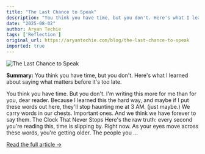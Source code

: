 ```yaml
---
title: "The Last Chance to Speak"
description: "You think you have time, but you don't. Here's what I learned about saying what matters before it's too late."
date: "2025-08-02"
author: Aryan Techie
tags: ['Reflection']
original_url: https://aryantechie.com/blog/the-last-chance-to-speak
imported: true
---
```


![The Last Chance to Speak](https://aryantechie.com/images/covers/4-the-last-chance-to-speak.jpg)

**Summary:** You think you have time, but you don't. Here's what I learned about saying what matters before it's too late.

You think you have time. But you don't. I'm writing this more for me than for you, dear reader. Because I learned this the hard way, and maybe if I put these words out here, they'll stop haunting me at 3 AM. (just maybe.) We carry words in our chests. Important ones. And we think we have forever to say them. The Clock That Never Stops Here's the raw truth: every second you're reading this, time is slipping by. Right now. As your eyes move across these words, you're getting older. The people you ...

[Read the full article →](https://aryantechie.com/blog/the-last-chance-to-speak)